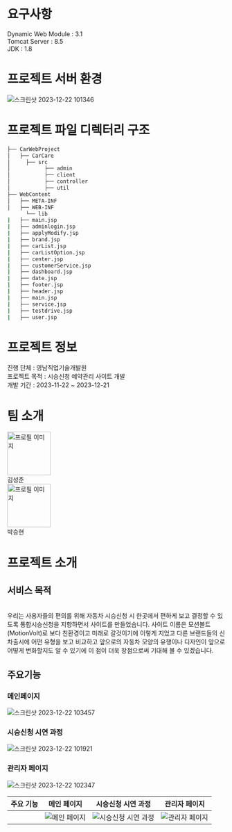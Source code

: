 # 요구사항
Dynamic Web Module : 3.1
<br>
Tomcat Server : 8.5
<br>
JDK : 1.8

# 프로젝트 서버 환경
![스크린샷 2023-12-22 101346](https://github.com/mydkonline/CarWebProject/assets/67779682/fde4af8f-bab2-4e69-ae49-30abb7e6ca1a)

# 프로젝트 파일 디렉터리 구조
```bash
├── CarWebProject
│   ├── CarCare
│     ├── src
│           ├── admin
│           ├── client
│           ├── controller
│           ├── util
├── WebContent
│   ├── META-INF
│   ├── WEB-INF 
      └── lib
|   ├── main.jsp
|   ├── adminlogin.jsp
|   ├── applyModify.jsp
|   ├── brand.jsp
|   ├── carList.jsp
|   ├── carListOption.jsp
|   ├── center.jsp
|   ├── customerService.jsp
|   ├── dashboard.jsp
|   ├── date.jsp
|   ├── footer.jsp
|   ├── header.jsp
|   ├── main.jsp
|   ├── service.jsp
|   ├── testdrive.jsp
|   ├── user.jsp      
```
# 프로젝트 정보
진행 단체 : 영남직업기술개발원
<br>
프로젝트 목적 : 시승신청 예약관리 사이트 개발
<br>
개발 기간 : 2023-11-22 ~ 2023-12-21
<br>
# 팀 소개
<img src="https://github.com/mydkonline/CarWebProject/assets/67779682/bd5ab885-0daf-4a54-8ee3-c611210ce4b5" alt="프로필 이미지" width="100" height="100">
<br>
김성준
<br>
<img src="https://github.com/mydkonline/CarWebProject/assets/67779682/bd5ab885-0daf-4a54-8ee3-c611210ce4b5" alt="프로필 이미지" width="100" height="100">
<br>
박승현

# 프로젝트 소개
## 서비스 목적
<br>
우리는 사용자들의 편의를 위해 자동차 시승신청 시 한곳에서 
편하게 보고 결정할 수 있도록 통합시승신청을 지향하면서 사이트를 만들었습니다.
사이트 이름은 모션볼트(MotionVolt)로 보다 친환경이고 미래로 갈것이기에 이렇게 지었고
다른 브랜드들의 신차출시에 어떤 유형을 보고 비교하고 앞으로의 자동차 모양의 유행이나
디자인이 앞으로 어떻게 변화할지도 알 수 있기에 이 점이 더욱 장점으로써 기대해 볼 수 있겠습니다.

## 주요기능
### 메인페이지
![스크린샷 2023-12-22 103457](https://github.com/mydkonline/CarWebProject/assets/67779682/93b2537b-4b9f-49bd-9ab8-e93edfa01603)
### 시승신청 시연 과정
![스크린샷 2023-12-22 101921](https://github.com/mydkonline/CarWebProject/assets/67779682/659c016a-4033-4341-88f7-4246c4c78394)
### 관리자 페이지
![스크린샷 2023-12-22 102347](https://github.com/mydkonline/CarWebProject/assets/67779682/0f91ded7-6021-4ec4-a615-fa8f113de746)


| 주요 기능 | 메인 페이지 | 시승신청 시연 과정 | 관리자 페이지 |
|------------|--------------|--------------------|----------------|
|            | ![메인 페이지](https://github.com/mydkonline/CarWebProject/assets/67779682/93b2537b-4b9f-49bd-9ab8-e93edfa01603) | ![시승신청 시연 과정](https://github.com/mydkonline/CarWebProject/assets/67779682/659c016a-4033-4341-88f7-4246c4c78394) | ![관리자 페이지](https://github.com/mydkonline/CarWebProject/assets/67779682/0f91ded7-6021-4ec4-a615-fa8f113de746) |

